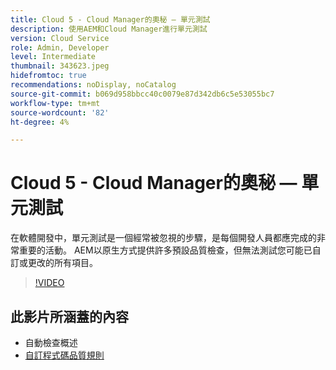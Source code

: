```yaml
---
title: Cloud 5 - Cloud Manager的奧秘 — 單元測試
description: 使用AEM和Cloud Manager進行單元測試
version: Cloud Service
role: Admin, Developer
level: Intermediate
thumbnail: 343623.jpeg
hidefromtoc: true
recommendations: noDisplay, noCatalog
source-git-commit: b069d958bbcc40c0079e87d342db6c5e53055bc7
workflow-type: tm+mt
source-wordcount: '82'
ht-degree: 4%

---
```


# Cloud 5 - Cloud Manager的奧秘 — 單元測試

在軟體開發中，單元測試是一個經常被忽視的步驟，是每個開發人員都應完成的非常重要的活動。 AEM以原生方式提供許多預設品質檢查，但無法測試您可能已自訂或更改的所有項目。

>[!VIDEO](https://video.tv.adobe.com/v/343623)

## 此影片所涵蓋的內容

+ 自動檢查概述
+ [自訂程式碼品質規則](https://experienceleague.adobe.com/docs/experience-manager-cloud-service/content/implementing/using-cloud-manager/test-results/custom-code-quality-rules.html)
